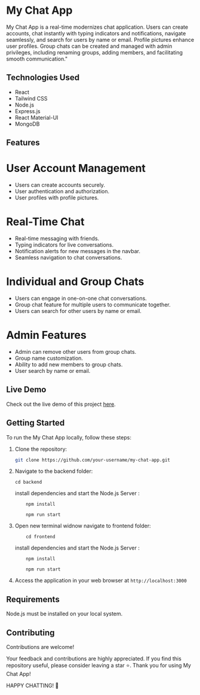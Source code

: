 # My Chat App


My Chat App is a real-time modernizes chat application. Users can create accounts, chat instantly with typing indicators and notifications, navigate seamlessly, and search for users by name or email. Profile pictures enhance user profiles. Group chats can be created and managed with admin privileges, including renaming groups, adding members, and facilitating smooth communication."


## Technologies Used

- React
- Tailwind CSS
- Node.js
- Express.js
- React Material-UI
- MongoDB

## Features

# User Account Management

- Users can create accounts securely.
- User authentication and authorization.
- User profiles with profile pictures.

# Real-Time Chat

- Real-time messaging with friends.
- Typing indicators for live conversations.
- Notification alerts for new messages in the navbar.
- Seamless navigation to chat conversations.

# Individual and Group Chats

- Users can engage in one-on-one chat conversations.
- Group chat feature for multiple users to communicate together.
- Users can search for other users by name or email.

# Admin Features

- Admin can remove other users from group chats.
- Group name customization.
- Ability to add new members to group chats.
- User search by name or email.


## Live Demo

Check out the live demo of this project [here](https://lokeshwar-chat-app.onrender.com/).


## Getting Started

To run the My Chat App locally, follow these steps:

1. Clone the repository:

   ```sh
   git clone https://github.com/your-username/my-chat-app.git
   ```

2. Navigate to the backend folder:
    ```
    cd backend
    ```

    install dependencies and start the Node.js Server : 
    ```
        npm install
    ```

    ```
        npm run start
    ```

3. Open new terminal widnow navigate to frontend folder:
    ```
        cd frontend
    ```

    install dependencies and start the Node.js Server : 
    ```
        npm install
    ```

    ```
        npm run start
    ```

4. Access the application in your web browser at `http://localhost:3000`


## Requirements 
 Node.js must be installed on your local system.

## Contributing
Contributions are welcome!

Your feedback and contributions are highly appreciated. If you find this repository useful, please consider leaving a star ⭐. Thank you for using My Chat App!

HAPPY CHATTING! 🚀
